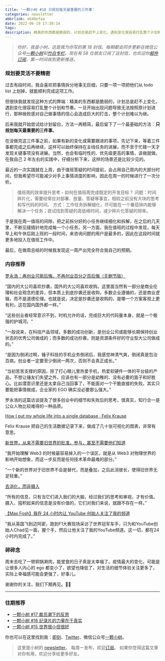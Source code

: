 ```yaml
---
title: '一颗小树 #18 只规划每天最重要的三件事'
categories: newsletter
abbrlink: e640efaa
date: 2022-06-19 17:38:14
tags:
description: 精美的东西都是脆弱的，计划总是赶不上变化，遇到变化很容易打乱整个计划和节奏，一旦开始出现问题导致无法按照原计划进行，那种挫败感对自己做事情的信心会造成巨大的打击，整个计划难以为继。
---
```

> *你好，我是小树。这是我为你写的第 18 封信。每期都会同步更新在微信公众号[一颗小树](https://weixin.sogou.com/weixin?query=a_warm_tree)和[竹白专栏](https://xiaoshu.zhubai.love)。现在有 58 位朋友订阅了这封信，也欢迎你[邮件订阅](https://xiaoshu.zhubai.love)，第一时间收到更新推送。*

### 规划要灵活不要精密

过去有段时间，我会喜欢把事情拆分地事无巨细，只要一项一项把他们从 todo list 上划掉，就能顺利完成这项工作。

但很快我就发现这种方式的弊端：精美的东西都是脆弱的，计划总是赶不上变化，遇到变化很容易打乱整个计划和节奏。一旦开始出现问题导致无法按照原计划进行，那种挫败感对自己做事情的信心会造成巨大的打击，整个计划难以为继。

后来我就开始尝试给计划留白，方法一再精简，最后留下了一个最基础的方法：**只规划每天最重要的三件事**。

在没做完这三件事之前，如果有新的变化或需要跟进的事项，先记下来，等着三件事都完成之后再继续，这样可以始终保持在主线任务的进展，而不至于忙碌一天才发现关键事项没有进展。当然，也会有临时性的、优先级更高的事情，该做就做。在我自己 2 年左右的实践中，仔细分析下来，这样的场景还是比较少见的。

最近的一次实践就在上周，由于值班答疑的时间提前，会占用自己周内的大部分时间，但我希望尽可能减少对手上事情进度的影响，因此在周一的时候进行了一次分析。

> 值班周的效率提升思考 - 如何在值班周完成既定的开发目标？
> 问题：时间碎片化，需要经常应对部署、放量、答疑等事宜，相较之前没有大块的思考和写代码的时间。
> 方式：工作任务拆解细化，尽可能在一个番茄钟内能够解决一个任务；尝试找到答疑的高低峰时间，减少碎片化答疑的频率。

于是我在周一值班的间隙，把之前拆分好的小任务继续细化和拆解，在之后的几天里，不断见缝插针地完成每一个小任务。另一方面，我在值班的过程中发现，每天早上和午休后刚上班的一段时间，来咨询问题的用户是最多的，因此在这段时间就更多地投入在值班工作中。

最后，在做周总结的时候我发现这一周产出完全符合我自己的预期。

### 内容推荐

[罗永浩：再创业可能后悔，不再创业百分之百后悔（无删节版）](https://mp.weixin.qq.com/s/Dkacv81LJQWDPPIFuH45Qg)

“国内的大公司喜欢抄袭，国外的大公司喜欢收购。这里面当然有一部分是商业伦理和社会观念的差异，但本质上到底抄袭还是收购，多数企业遵循的，还是商业逻辑，而不是道德伦理。也就是说，决定是抄袭还是收购的，是哪一个方案客观上更有利，这在国内国外都一样。”

“这些创业者经常意识不到，时机允许的话，完成巨大的代码量本身，就是一个极强的护城河。“

“一般说来，在科技产品领域，多数的成功创新，是创业公司或能够长期保持创业状态的优秀公司做成的；而多数的成功抄袭，则是资源条件好的守业型大公司做成的。”

“是因为倒闭过啊，锤子科技的手机业务倒闭后，我感觉神清气爽，倒闭真是包治百病，创业者一定要至少倒闭一两次，否则不会真正成长。”

“当初苦苦支撑的原因，除了打心眼儿里热爱手机，热爱软硬件一体的平台级的产品，不想让锤友们失望之外，应该也有一部分是幼稚的、没有必要的面子和好胜心。比如潜意识里还是太拿自己当回事了，不能面对一个干脆直接的失败。其实只要能把事情做成，企业家的 EGO 确实没必要那么强大。”

罗永浩的这篇访谈提及了很多创业中的细节和失败后的思考，很真实，知行合一是公众人物比较难得的一种品质。

[How I put my whole life into a single database · Felix Krause](https://krausefx.com/blog/how-i-put-my-whole-life-into-a-single-database)

Felix Krause 把自己的生活数据记录下来，做成了几十张可视化的图表，非常有意思。

[新世界，从来不需要旧世界的批准，参与，甚至不需要他们知道](https://mp.weixin.qq.com/s/Kj4GegNM3fl5g4UhoV4Bmw)

“我开始理解 Web3 的时候最容易掉入的一个误区，就是从 Web3 对物理世界的影响开始想象，而这一步反而是任何技术革命最难的部分。”

“一个新的世界对于旧世界不会是替代，而是叠加，之后此消彼长，使得旧世界无足轻重。”

[去消化，而非摄入](https://mp.weixin.qq.com/s?__biz=MzAxNTY0NjEzNg==&mid=2247486900&idx=1&sn=0d8f10addd596799c4444efb5946b718&chksm=9b81a163acf62875f07e7d55252c3f009762ec474bf150072a7f5990eaf3201c77495aeeceab&mpshare=1&scene=1&srcid=0616Rj6ue2kNHlGslVzpZOar&sharer_sharetime=1655388000596&sharer_shareid=4c63140522fe404b48188e25cc789c37#rd)

“所有的信息，只有当它们进入我们的大脑，经过我们的思考和审视，才有价值。摄入、囤积起来的信息是没有价值的，它们对我们来说，就跟不存在一样。”

[【Max Fosh】我在 24 小时内让 YouTube 创始人关注了我的频道](https://www.bilibili.com/video/BV1nL4y1K7vQ)

“我从英国飞到迈阿密，跑到F1大赛现场采访了世界冠军车手，只为和YouTube创始人Chad见一面，握个手，然后让他关注了我的YouTube频道。这一切，都在24小时内完成了。”

### 碎碎念

周末去吃了一顿铜锅涮肉，能堂食的日子真是太幸福了。疫情最大的变化，可能是让很多人内心的 ego 都变小了，欲望也降低了，对生活的细节体验关注更多了，实际上幸福感可能会更强了，好事儿。

谢谢你的关注，我们下期再见。👋🏻

---

### 往期推荐
- [一颗小树 #17 裁员潮下的反思](https://xiaoshu.zhubai.love/posts/2147950874084626432)
- [一颗小树 #16 纪录片的力量在于真实](https://xiaoshu.zhubai.love/posts/2145411619529281536)
- [一颗小树 #15 世界很小但很好](https://xiaoshu.zhubai.love/posts/2142874378118070272)

你也可以在这里找到我：[即刻](https://okjk.co/3Vsn5T)、[Twitter](https://twitter.com/yeshu_in_future)、微信公众号[一颗小树](https://weixin.sogou.com/weixin?query=a_warm_tree)。

> 这里是小树的 [newsletter](https://xiaoshu.zhubai.love)。 每周一发布，欢迎[订阅](https://xiaoshu.zhubai.love)。
> 如果你觉得这篇文章对你有用，欢迎分享给更多好友。
